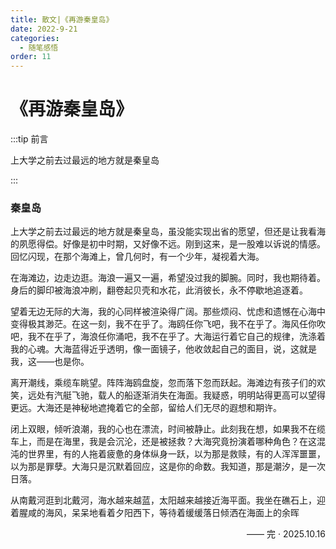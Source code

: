 ```yaml
---
title: 散文|《再游秦皇岛》
date: 2022-9-21
categories:
  - 随笔感悟
order: 11
---
```


# 《再游秦皇岛》

:::tip 前言

上大学之前去过最远的地方就是秦皇岛

:::

### 秦皇岛

上大学之前去过最远的地方就是秦皇岛，虽没能实现出省的愿望，但还是让我看海的夙愿得偿。好像是初中时期，又好像不远。刚到这来，是一股难以诉说的情感。回忆闪现，在那个海滩上，曾几何时，有一个少年，凝视着大海。

在海滩边，边走边逛。海浪一遍又一遍，希望没过我的脚腕。同时，我也期待着。身后的脚印被海浪冲刷，翻卷起贝壳和水花，此消彼长，永不停歇地追逐着。

望着无边无际的大海，我的心同样被渲染得广阔。那些烦闷、忧虑和遗憾在心海中变得极其渺茫。在这一刻，我不在乎了。海鸥任你飞吧，我不在乎了。海风任你吹吧，我不在乎了，海浪任你涌吧，我不在乎了。大海运行着它自己的规律，洗涤着我的心魂。大海蓝得近乎透明，像一面镜子，他收敛起自己的面目，说，这就是我，这——也是你。

离开潮线，乘缆车眺望。阵阵海鸥盘旋，忽而落下忽而跃起。海滩边有孩子们的欢笑，远处有汽艇飞驰，载人的船逐渐消失在海面。我疑惑，明明站得更高可以望得更远。大海还是神秘地遮掩着它的全部，留给人们无尽的遐想和期许。

闭上双眼，倾听浪潮，我的心也在漂流，时间被静止。此刻我在想，如果我不在缆车上，而是在海里，我是会沉沦，还是被拯救？大海究竟扮演着哪种角色？在这混沌的世界里，有的人拖着疲惫的身体纵身一跃，以为那是救赎，有的人浑浑噩噩，以为那是罪孽。大海只是沉默着回应，这是你的命数。我知道，那是潮汐，是一次日落。

从南戴河逛到北戴河，海水越来越蓝，太阳越来越接近海平面。我坐在礁石上，迎着腥咸的海风，呆呆地看着夕阳西下，等待着缓缓落日倾洒在海面上的余晖

 

<div class="div-right" >—— 完 · 2025.10.16</div >

<style>
.div-right{
text-align: right;
}
</style>


